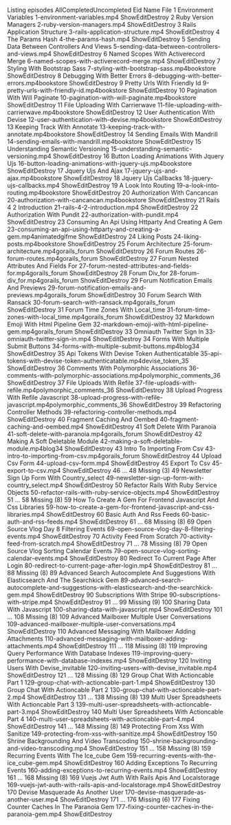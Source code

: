 Listing episodes
AllCompletedUncompleted
Eid
Name
File
1
Environment Variables
1-environment-variables.mp4
ShowEditDestroy
2
Ruby Version Managers
2-ruby-version-managers.mp4
ShowEditDestroy
3
Rails Application Structure
3-rails-application-structure.mp4
ShowEditDestroy
4
The Params Hash
4-the-params-hash.mp4
ShowEditDestroy
5
Sending Data Between Controllers And Views
5-sending-data-between-controllers-and-views.mp4
ShowEditDestroy
6
Named Scopes With Activerecord Merge
6-named-scopes-with-activerecord-merge.mp4
ShowEditDestroy
7
Styling With Bootstrap Sass
7-styling-with-bootstrap-sass.mp4bookstore
ShowEditDestroy
8
Debugging With Better Errors
8-debugging-with-better-errors.mp4bookstore
ShowEditDestroy
9
Pretty Urls With Friendly Id
9-pretty-urls-with-friendly-id.mp4bookstore
ShowEditDestroy
10
Pagination With Will Paginate
10-pagination-with-will-paginate.mp4bookstore
ShowEditDestroy
11
File Uploading With Carrierwave
11-file-uploading-with-carrierwave.mp4bookstore
ShowEditDestroy
12
User Authentication With Devise
12-user-authentication-with-devise.mp4bookstore
ShowEditDestroy
13
Keeping Track With Annotate
13-keeping-track-with-annotate.mp4bookstore
ShowEditDestroy
14
Sending Emails With Mandrill
14-sending-emails-with-mandrill.mp4bookstore
ShowEditDestroy
15
Understanding Semantic Versioning
15-understanding-semantic-versioning.mp4
ShowEditDestroy
16
Button Loading Animations With Jquery Ujs
16-button-loading-animations-with-jquery-ujs.mp4bookstore
ShowEditDestroy
17
Jquery Ujs And Ajax
17-jquery-ujs-and-ajax.mp4bookstore
ShowEditDestroy
18
Jquery Ujs Callbacks
18-jquery-ujs-callbacks.mp4
ShowEditDestroy
19
A Look Into Routing
19-a-look-into-routing.mp4bookstore
ShowEditDestroy
20
Authorization With Cancancan
20-authorization-with-cancancan.mp4bookstore
ShowEditDestroy
21
Rails 4 2 Introduction
21-rails-4-2-introduction.mp4
ShowEditDestroy
22
Authorization With Pundit
22-authorization-with-pundit.mp4
ShowEditDestroy
23
Consuming An Api Using Httparty And Creating A Gem
23-consuming-an-api-using-httparty-and-creating-a-gem.mp4animatedgifme
ShowEditDestroy
24
Liking Posts
24-liking-posts.mp4bookstore
ShowEditDestroy
25
Forum Architecture
25-forum-architecture.mp4gorails_forum
ShowEditDestroy
26
Forum Routes
26-forum-routes.mp4gorails_forum
ShowEditDestroy
27
Forum Nested Attributes And Fields For
27-forum-nested-attributes-and-fields-for.mp4gorails_forum
ShowEditDestroy
28
Forum Div_for
28-forum-div_for.mp4gorails_forum
ShowEditDestroy
29
Forum Notification Emails And Previews
29-forum-notification-emails-and-previews.mp4gorails_forum
ShowEditDestroy
30
Forum Search With Ransack
30-forum-search-with-ransack.mp4gorails_forum
ShowEditDestroy
31
Forum Time Zones With Local_time
31-forum-time-zones-with-local_time.mp4gorails_forum
ShowEditDestroy
32
Markdown Emoji With Html Pipeline Gem
32-markdown-emoji-with-html-pipeline-gem.mp4gorails_forum
ShowEditDestroy
33
Omniauth Twitter Sign In
33-omniauth-twitter-sign-in.mp4
ShowEditDestroy
34
Forms With Multiple Submit Buttons
34-forms-with-multiple-submit-buttons.mp4blog34
ShowEditDestroy
35
Api Tokens With Devise Token Authenticatable
35-api-tokens-with-devise-token-authenticatable.mp4devise_token_35
ShowEditDestroy
36
Comments With Polymorphic Associations
36-comments-with-polymorphic-associations.mp4polymorphic_comments_36
ShowEditDestroy
37
File Uploads With Refile
37-file-uploads-with-refile.mp4polymorphic_comments_36
ShowEditDestroy
38
Upload Progress With Refile Javascript
38-upload-progress-with-refile-javascript.mp4polymorphic_comments_36
ShowEditDestroy
39
Refactoring Controller Methods
39-refactoring-controller-methods.mp4
ShowEditDestroy
40
Fragment Caching And Oembed
40-fragment-caching-and-oembed.mp4
ShowEditDestroy
41
Soft Delete With Paranoia
41-soft-delete-with-paranoia.mp4gorails_forum
ShowEditDestroy
42
Making A Soft Deletable Module
42-making-a-soft-deletable-module.mp4blog34
ShowEditDestroy
43
Intro To Importing From Csv
43-intro-to-importing-from-csv.mp4gorails_forum
ShowEditDestroy
44
Upload Csv Form
44-upload-csv-form.mp4
ShowEditDestroy
45
Export To Csv
45-export-to-csv.mp4
ShowEditDestroy
46 ... 48
Missing (3)
49
Newsletter Sign Up Form With Country_select
49-newsletter-sign-up-form-with-country_select.mp4
ShowEditDestroy
50
Refactor Rails With Ruby Service Objects
50-refactor-rails-with-ruby-service-objects.mp4
ShowEditDestroy
51 ... 58
Missing (8)
59
How To Create A Gem For Frontend Javascript And Css Libraries
59-how-to-create-a-gem-for-frontend-javascript-and-css-libraries.mp4
ShowEditDestroy
60
Basic Auth And Rss Feeds
60-basic-auth-and-rss-feeds.mp4
ShowEditDestroy
61 ... 68
Missing (8)
69
Open Source Vlog Day 8 Filtering Events
69-open-source-vlog-day-8-filtering-events.mp4
ShowEditDestroy
70
Activity Feed From Scratch
70-activity-feed-from-scratch.mp4
ShowEditDestroy
71 ... 78
Missing (8)
79
Open Source Vlog Sorting Calendar Events
79-open-source-vlog-sorting-calendar-events.mp4
ShowEditDestroy
80
Redirect To Current Page After Login
80-redirect-to-current-page-after-login.mp4
ShowEditDestroy
81 ... 88
Missing (8)
89
Advanced Search Autocomplete And Suggestions With Elasticsearch And The Searchkick Gem
89-advanced-search-autocomplete-and-suggestions-with-elasticsearch-and-the-searchkick-gem.mp4
ShowEditDestroy
90
Subscriptions With Stripe
90-subscriptions-with-stripe.mp4
ShowEditDestroy
91 ... 99
Missing (9)
100
Sharing Data With Javascript
100-sharing-data-with-javascript.mp4
ShowEditDestroy
101 ... 108
Missing (8)
109
Advanced Mailboxer Multiple User Conversations
109-advanced-mailboxer-multiple-user-conversations.mp4
ShowEditDestroy
110
Advanced Messaging With Mailboxer Adding Attachments
110-advanced-messaging-with-mailboxer-adding-attachments.mp4
ShowEditDestroy
111 ... 118
Missing (8)
119
Improving Query Performance With Database Indexes
119-improving-query-performance-with-database-indexes.mp4
ShowEditDestroy
120
Inviting Users With Devise_invitable
120-inviting-users-with-devise_invitable.mp4
ShowEditDestroy
121 ... 128
Missing (8)
129
Group Chat With Actioncable Part 1
129-group-chat-with-actioncable-part-1.mp4
ShowEditDestroy
130
Group Chat With Actioncable Part 2
130-group-chat-with-actioncable-part-2.mp4
ShowEditDestroy
131 ... 138
Missing (8)
139
Multi User Spreadsheets With Actioncable Part 3
139-multi-user-spreadsheets-with-actioncable-part-3.mp4
ShowEditDestroy
140
Multi User Spreadsheets With Actioncable Part 4
140-multi-user-spreadsheets-with-actioncable-part-4.mp4
ShowEditDestroy
141 ... 148
Missing (8)
149
Protecting From Xss With Sanitize
149-protecting-from-xss-with-sanitize.mp4
ShowEditDestroy
150
Shrine Backgrounding And Video Transcoding
150-shrine-backgrounding-and-video-transcoding.mp4
ShowEditDestroy
151 ... 158
Missing (8)
159
Recurring Events With The Ice_cube Gem
159-recurring-events-with-the-ice_cube-gem.mp4
ShowEditDestroy
160
Adding Exceptions To Recurring Events
160-adding-exceptions-to-recurring-events.mp4
ShowEditDestroy
161 ... 168
Missing (8)
169
Vuejs Jwt Auth With Rails Apis And Localstorage
169-vuejs-jwt-auth-with-rails-apis-and-localstorage.mp4
ShowEditDestroy
170
Devise Masquerade As Another User
170-devise-masquerade-as-another-user.mp4
ShowEditDestroy
171 ... 176
Missing (6)
177
Fixing Counter Caches In The Paranoia Gem
177-fixing-counter-caches-in-the-paranoia-gem.mp4
ShowEditDestroy
